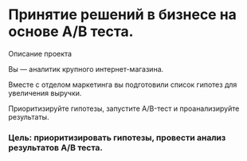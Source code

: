 # Принятие решений в бизнесе на основе А/В теста.
Описание проекта

Вы — аналитик крупного интернет-магазина. 

Вместе с отделом маркетинга вы подготовили список гипотез для увеличения выручки.

Приоритизируйте гипотезы, запустите A/B-тест и проанализируйте результаты.
### Цель: приоритизировать гипотезы, провести анализ результатов A/B теста.
